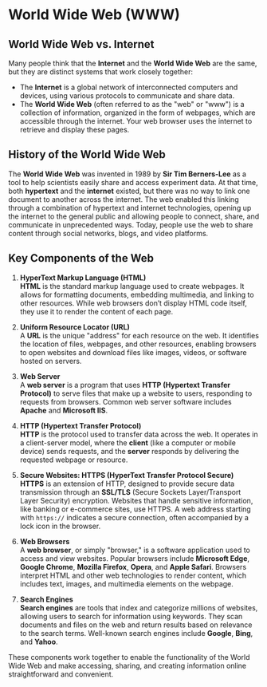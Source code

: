 # World Wide Web (WWW)

## World Wide Web vs. Internet

Many people think that the **Internet** and the **World Wide Web** are the same, but they are distinct systems that work closely together:

- The **Internet** is a global network of interconnected computers and devices, using various protocols to communicate and share data.
- The **World Wide Web** (often referred to as the "web" or "www") is a collection of information, organized in the form of webpages, which are accessible through the internet. Your web browser uses the internet to retrieve and display these pages.

## History of the World Wide Web

The **World Wide Web** was invented in 1989 by **Sir Tim Berners-Lee** as a tool to help scientists easily share and access experiment data. At that time, both **hypertext** and the **internet** existed, but there was no way to link one document to another across the internet. The web enabled this linking through a combination of hypertext and internet technologies, opening up the internet to the general public and allowing people to connect, share, and communicate in unprecedented ways. Today, people use the web to share content through social networks, blogs, and video platforms.

## Key Components of the Web

1. **HyperText Markup Language (HTML)**  
   **HTML** is the standard markup language used to create webpages. It allows for formatting documents, embedding multimedia, and linking to other resources. While web browsers don’t display HTML code itself, they use it to render the content of each page.

2. **Uniform Resource Locator (URL)**  
   A **URL** is the unique "address" for each resource on the web. It identifies the location of files, webpages, and other resources, enabling browsers to open websites and download files like images, videos, or software hosted on servers.

3. **Web Server**  
   A **web server** is a program that uses **HTTP (Hypertext Transfer Protocol)** to serve files that make up a website to users, responding to requests from browsers. Common web server software includes **Apache** and **Microsoft IIS**.

4. **HTTP (Hypertext Transfer Protocol)**  
   **HTTP** is the protocol used to transfer data across the web. It operates in a client-server model, where the **client** (like a computer or mobile device) sends requests, and the **server** responds by delivering the requested webpage or resource.

5. **Secure Websites: HTTPS (HyperText Transfer Protocol Secure)**  
   **HTTPS** is an extension of HTTP, designed to provide secure data transmission through an **SSL/TLS** (Secure Sockets Layer/Transport Layer Security) encryption. Websites that handle sensitive information, like banking or e-commerce sites, use HTTPS. A web address starting with `https://` indicates a secure connection, often accompanied by a lock icon in the browser.

6. **Web Browsers**  
   A **web browser**, or simply "browser," is a software application used to access and view websites. Popular browsers include **Microsoft Edge**, **Google Chrome**, **Mozilla Firefox**, **Opera**, and **Apple Safari**. Browsers interpret HTML and other web technologies to render content, which includes text, images, and multimedia elements on the webpage.

7. **Search Engines**  
   **Search engines** are tools that index and categorize millions of websites, allowing users to search for information using keywords. They scan documents and files on the web and return results based on relevance to the search terms. Well-known search engines include **Google**, **Bing**, and **Yahoo**.

These components work together to enable the functionality of the World Wide Web and make accessing, sharing, and creating information online straightforward and convenient.